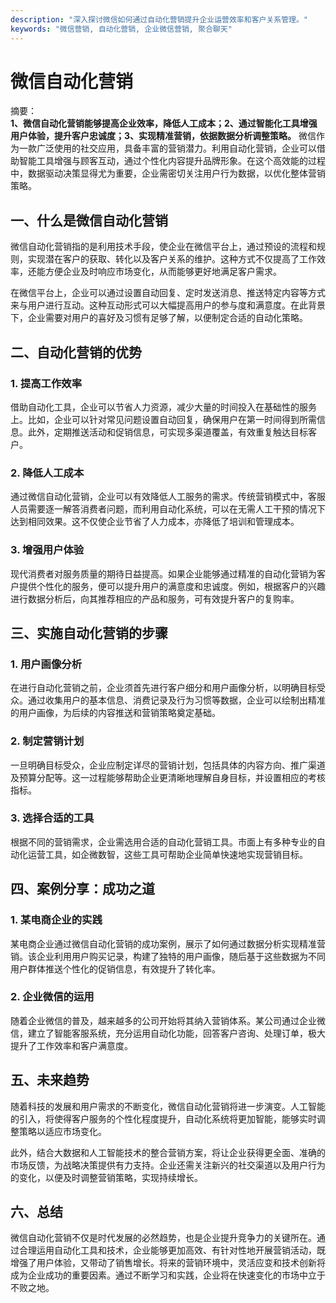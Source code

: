 ```yaml
---
description: "深入探讨微信如何通过自动化营销提升企业运营效率和客户关系管理。"
keywords: "微信营销, 自动化营销, 企业微信营销, 聚合聊天"
---
```

# 微信自动化营销

摘要：  
**1、微信自动化营销能够提高企业效率，降低人工成本；2、通过智能化工具增强用户体验，提升客户忠诚度；3、实现精准营销，依据数据分析调整策略。** 微信作为一款广泛使用的社交应用，具备丰富的营销潜力。利用自动化营销，企业可以借助智能工具增强与顾客互动，通过个性化内容提升品牌形象。在这个高效能的过程中，数据驱动决策显得尤为重要，企业需密切关注用户行为数据，以优化整体营销策略。

## 一、什么是微信自动化营销

微信自动化营销指的是利用技术手段，使企业在微信平台上，通过预设的流程和规则，实现潜在客户的获取、转化以及客户关系的维护。这种方式不仅提高了工作效率，还能方便企业及时响应市场变化，从而能够更好地满足客户需求。

在微信平台上，企业可以通过设置自动回复、定时发送消息、推送特定内容等方式来与用户进行互动。这种互动形式可以大幅提高用户的参与度和满意度。在此背景下，企业需要对用户的喜好及习惯有足够了解，以便制定合适的自动化策略。

## 二、自动化营销的优势

### 1. 提高工作效率

借助自动化工具，企业可以节省人力资源，减少大量的时间投入在基础性的服务上。比如，企业可以针对常见问题设置自动回复，确保用户在第一时间得到所需信息。此外，定期推送活动和促销信息，可实现多渠道覆盖，有效重复触达目标客户。

### 2. 降低人工成本

通过微信自动化营销，企业可以有效降低人工服务的需求。传统营销模式中，客服人员需要逐一解答消费者问题，而利用自动化系统，可以在无需人工干预的情况下达到相同效果。这不仅使企业节省了人力成本，亦降低了培训和管理成本。

### 3. 增强用户体验

现代消费者对服务质量的期待日益提高。如果企业能够通过精准的自动化营销为客户提供个性化的服务，便可以提升用户的满意度和忠诚度。例如，根据客户的兴趣进行数据分析后，向其推荐相应的产品和服务，可有效提升客户的复购率。

## 三、实施自动化营销的步骤

### 1. 用户画像分析

在进行自动化营销之前，企业须首先进行客户细分和用户画像分析，以明确目标受众。通过收集用户的基本信息、消费记录及行为习惯等数据，企业可以绘制出精准的用户画像，为后续的内容推送和营销策略奠定基础。

### 2. 制定营销计划

一旦明确目标受众，企业应制定详尽的营销计划，包括具体的内容方向、推广渠道及预算分配等。这一过程能够帮助企业更清晰地理解自身目标，并设置相应的考核指标。

### 3. 选择合适的工具

根据不同的营销需求，企业需选用合适的自动化营销工具。市面上有多种专业的自动化运营工具，如企微数智，这些工具可帮助企业简单快速地实现营销目标。

## 四、案例分享：成功之道

### 1. 某电商企业的实践

某电商企业通过微信自动化营销的成功案例，展示了如何通过数据分析实现精准营销。该企业利用用户购买记录，构建了独特的用户画像，随后基于这些数据为不同用户群体推送个性化的促销信息，有效提升了转化率。

### 2. 企业微信的运用

随着企业微信的普及，越来越多的公司开始将其纳入营销体系。某公司通过企业微信，建立了智能客服系统，充分运用自动化功能，回答客户咨询、处理订单，极大提升了工作效率和客户满意度。

## 五、未来趋势

随着科技的发展和用户需求的不断变化，微信自动化营销将进一步演变。人工智能的引入，将使得客户服务的个性化程度提升，自动化系统将更加智能，能够实时调整策略以适应市场变化。

此外，结合大数据和人工智能技术的整合营销方案，将让企业获得更全面、准确的市场反馈，为战略决策提供有力支持。企业还需关注新兴的社交渠道以及用户行为的变化，以便及时调整营销策略，实现持续增长。

## 六、总结

微信自动化营销不仅是时代发展的必然趋势，也是企业提升竞争力的关键所在。通过合理运用自动化工具和技术，企业能够更加高效、有针对性地开展营销活动，既增强了用户体验，又带动了销售增长。将来的营销环境中，灵活应变和技术创新将成为企业成功的重要因素。通过不断学习和实践，企业将在快速变化的市场中立于不败之地。
